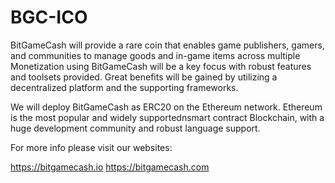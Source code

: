 # BGC-ICO

BitGameCash will provide a rare coin that enables game publishers, gamers, and communities to manage goods and
in-game items across multiple Monetization using BitGameCash will be a key focus with robust features and toolsets 
provided. Great benefits will be gained by utilizing a decentralized platform and the supporting frameworks.


We will deploy BitGameCash as ERC20 on the Ethereum network. Ethereum is the most popular and widely
supportednsmart contract Blockchain, with a huge development community and robust language support.

For more info please visit our websites:

https://bitgamecash.io
https://bitgamecash.com
